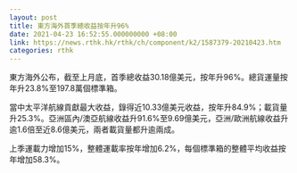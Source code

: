 ```yaml
---
layout: post
title: 東方海外首季總收益按年升96%
date: 2021-04-23 16:52:55.000000000 +08:00
link: https://news.rthk.hk/rthk/ch/component/k2/1587379-20210423.htm
categories: rthk
---
```


東方海外公布，截至上月底，首季總收益30.18億美元，按年升96%。總貨運量按年升23.8%至197.8萬個標準箱。

當中太平洋航線貢獻最大收益，錄得近10.33億美元收益，按年升84.9%；載貨量升25.3%。亞洲區內/澳亞航線收益升91.6%至9.69億美元，亞洲/歐洲航線收益升逾1.6倍至近8.6億美元，兩者載貨量都升逾兩成。

上季運載力增加15%，整體運載率按年增加6.2%，每個標準箱的整體平均收益按年增加58.3%。
